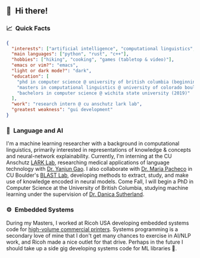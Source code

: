 ## 👋&ensp;Hi there!

### 📈&ensp;Quick Facts

```json
{
  "interests": ["artificial intelligence", "computational linguistics", "low-level systems"],
  "main languages": ["python", "rust", "c++"],
  "hobbies": ["hiking", "cooking", "games (tabletop & video)"],
  "emacs or vim?": "emacs",
  "light or dark mode?": "dark",
  "education": [
    "phd in computer science @ university of british columbia (beginning Fall 2025)",
    "masters in computational linguistics @ university of colorado boulder (2025)",
    "bachelors in computer science @ wichita state university (2019)"
  ],
  "work": "research intern @ cu anschutz lark lab",
  "greatest weakness": "gui development"
}
```

### 🤖&ensp;Language and AI

I'm a machine learning researcher with a background in computational linguistics, primarily interested in representations of knowledge & concepts and neural-network explainability. Currently, I'm interning at the CU Anschutz [LARK Lab](https://www.larknlp.com/), researching medical applications of language technology with [Dr. Yanjun Gao](https://serenayj.github.io/). I also collaborate with [Dr. Maria Pacheco](https://blast-cu.github.io/mlpacheco/) in CU Boulder's [BLAST Lab](https://blast-cu.github.io/), developing methods to extract, study, and make use of knowledge encoded in neural models. Come Fall, I will begin a PhD in Computer Science at the University of British Columbia, studying machine learning under the supervision of [Dr. Danica Sutherland](https://www.djsutherland.ml/).

### ⚙️&ensp;Embedded Systems

During my Masters, I worked at Ricoh USA developing embedded systems code for [high-volume commercial printers](https://www.ricoh-usa.com/en/products/pl/equipment/commercial-and-industrial-printing/continuous-feed). Systems programming is a secondary love of mine that I don't get many chances to exercise in AI/NLP work, and Ricoh made a nice outlet for that drive. Perhaps in the future I should take up a side gig developing systems code for ML libraries 🤔.
